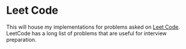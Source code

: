 # Leet Code
This will house my implementations for problems asked on [Leet Code](https://leetcode.com/).
LeetCode has a long list of problems that are useful for interview preparation.